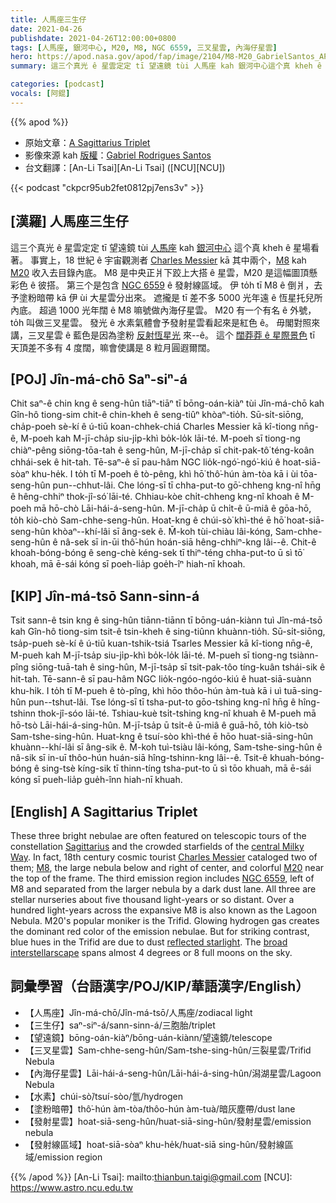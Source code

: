 ```yaml
---
title: 人馬座三生仔
date: 2021-04-26
publishdate: 2021-04-26T12:00:00+0800
tags: [人馬座, 銀河中心, M20, M8, NGC 6559, 三叉星雲, 內海仔星雲]
hero: https://apod.nasa.gov/apod/fap/image/2104/M8-M20_GabrielSantos_APOD1024.jpg
summary: 這三个真光 ê 星雲定定 tī 望遠鏡 tùi 人馬座 kah 銀河中心這个真 kheh ê 星場看著。事實上，18 世紀 ê 宇宙觀測者 Charles Messier kā 其中兩个，M8 kah M20 收入去目錄內底。

categories: [podcast]
vocals: [阿錕]
---
```


{{% apod %}}

- 原始文章：[A Sagittarius Triplet](https://apod.nasa.gov/apod/ap210426.html)
- 影像來源 kah [版權][copyright]：[Gabriel Rodrigues Santos](https://www.astrobin.com/users/grsotnas/)
- 台文翻譯：[An-Li Tsai][An-Li Tsai] ([NCU][NCU])

{{< podcast "ckpcr95ub2fet0812pj7ens3v" >}}

## [漢羅] 人馬座三生仔
這三个真光 ê 星雲定定 tī 望遠鏡 tùi [人馬座][Sagittarius] kah [銀河中心][central Milky Way] 這个真 kheh ê 星場看著。
事實上，18 世紀 ê 宇宙觀測者 [Charles Messier][Charles Messier] kā 其中兩个，[M8][M8] kah [M20][M20] 收入去目錄內底。
M8 是中央正爿下跤上大搭 ê 星雲，M20 是這幅圖頂懸彩色 ê 彼搭。
第三个是包含 [NGC 6559][NGC 6559] ê 發射線區域。
伊 to̍h tī M8 ê 倒爿，去予塗粉暗帶 kā 伊 ùi 大星雲分出來。
遮攏是 tī 差不多 5000 光年遠 ê 恆星托兒所內底。
超過 1000 光年闊 ê M8 嘛號做內海仔星雲。
M20 有一个有名 ê 外號，to̍h 叫做三叉星雲。
發光 ê 水素氣體會予發射星雲看起來是紅色 ê。
毋閣對照來講，三叉星雲 ê 藍色是因為塗粉 [反射恆星光][reflected starlight] 來--ê。
這个 [闊莽莽 ê 星際景色][broad interstellarscape] tī 天頂差不多有 4 度闊，嘛會使講是 8 粒月圓遐爾闊。


## [POJ] Jîn-má-chō Saⁿ-siⁿ-á
Chit saⁿ-ê chin kng ê seng-hûn tiāⁿ-tiāⁿ tī bōng-oán-kiàⁿ tùi Jîn-má-chō kah Gîn-hô tiong-sim chit-ê chin-kheh ê seng-tiûⁿ khòaⁿ-tio̍h.
Sū-si̍t-siōng, cha̍p-poeh sè-kí ê ú-tiū koan-chhek-chiá Charles Messier kā kî-tiong nn̄g-ê, M-poeh kah M-jī-cha̍p siu-ji̍p-khì bo̍k-lo̍k lāi-té.
M-poeh sī tiong-ng chiàⁿ-pêng siōng-tōa-tah ê seng-hûn, M-jī-cha̍p sī chit-pak-tô͘ téng-koân chhái-sek ê hit-tah.
Tē-saⁿ-ê sī pau-hâm NGC lio̍k-ngó͘-ngó͘-kiú ê hoat-siā-sòaⁿ khu-he̍k.
I to̍h tī M-poeh ê tò-pêng, khì hō͘ thô͘-hún àm-tòa kā i ùi tōa-seng-hûn pun--chhut-lâi.
Che lóng-sī tī chha-put-to gō͘-chheng kng-nî hn̄g ê hêng-chhiⁿ thok-jî-só͘ lāi-té.
Chhiau-kòe chi̍t-chheng kng-nî khoah ê M-poeh mā hō-chò Lāi-hái-á-seng-hûn.
M-jī-cha̍p ū chi̍t-ê ū-miâ ê gōa-hō, to̍h kiò-chò Sam-chhe-seng-hûn.
Hoat-kng ê chúi-sò͘ khì-thé ē hō͘ hoat-siā-seng-hûn khòaⁿ--khí-lâi sī âng-sek ê.
M̄-koh tùi-chiàu lâi-kóng, Sam-chhe-seng-hûn ê nâ-sek sī in-ūi thô͘-hún hoán-siā hêng-chhiⁿ-kng lâi--ê.
Chit-ê khoah-bóng-bóng ê seng-chè kéng-sek tī thiⁿ-téng chha-put-to ū sì tō͘ khoah, mā ē-sái kóng sī poeh-lia̍p goe̍h-îⁿ hiah-nī khoah.


## [KIP] Jîn-má-tsō Sann-sinn-á
Tsit sann-ê tsin kng ê sing-hûn tiānn-tiānn tī bōng-uán-kiànn tuì Jîn-má-tsō kah Gîn-hô tiong-sim tsit-ê tsin-kheh ê sing-tiûnn khuànn-tio̍h.
Sū-si̍t-siōng, tsa̍p-pueh sè-kí ê ú-tiū kuan-tshik-tsiá Tsarles Messier kā kî-tiong nn̄g-ê, M-pueh kah M-jī-tsa̍p siu-ji̍p-khì bo̍k-lo̍k lāi-té.
M-pueh sī tiong-ng tsiànn-pîng siōng-tuā-tah ê sing-hûn, M-jī-tsa̍p sī tsit-pak-tôo tíng-kuân tshái-sik ê hit-tah.
Tē-sann-ê sī pau-hâm NGC lio̍k-ngóo-ngóo-kiú ê huat-siā-suànn khu-hi̍k.
I to̍h tī M-pueh ê tò-pîng, khì hōo thôo-hún àm-tuà kā i uì tuā-sing-hûn pun--tshut-lâi.
Tse lóng-sī tī tsha-put-to gōo-tshing kng-nî hn̄g ê hîng-tshinn thok-jî-sóo lāi-té.
Tshiau-kuè tsi̍t-tshing kng-nî khuah ê M-pueh mā hō-tsò Lāi-hái-á-sing-hûn.
M-jī-tsa̍p ū tsi̍t-ê ū-miâ ê guā-hō, to̍h kiò-tsò Sam-tshe-sing-hûn.
Huat-kng ê tsuí-sòo khì-thé ē hōo huat-siā-sing-hûn khuànn--khí-lâi sī âng-sik ê.
M̄-koh tuì-tsiàu lâi-kóng, Sam-tshe-sing-hûn ê nâ-sik sī in-uī thôo-hún huán-siā hîng-tshinn-kng lâi--ê.
Tsit-ê khuah-bóng-bóng ê sing-tsè kíng-sik tī thinn-tíng tsha-put-to ū sì tōo khuah, mā ē-sái kóng sī pueh-lia̍p gue̍h-înn hiah-nī khuah.

## [English] A Sagittarius Triplet

These three bright nebulae are often featured on telescopic tours of the constellation [Sagittarius][Sagittarius] and the crowded starfields of the [central Milky Way][central Milky Way]. In fact, 18th century cosmic tourist [Charles Messier][Charles Messier] cataloged two of them; [M8][M8], the large nebula below and right of center, and colorful [M20][M20] near the top of the frame. The third emission region includes [NGC 6559][NGC 6559], left of M8 and separated from the larger nebula by a dark dust lane. All three are stellar nurseries about five thousand light-years or so distant. Over a hundred light-years across the expansive M8 is also known as the Lagoon Nebula. M20's popular moniker is the Trifid. Glowing hydrogen gas creates the dominant red color of the emission nebulae. But for striking contrast, blue hues in the Trifid are due to dust [reflected starlight][reflected starlight]. The [broad interstellarscape][broad interstellarscape] spans almost 4 degrees or 8 full moons on the sky.

## 詞彙學習（台語漢字/POJ/KIP/華語漢字/English）

- 【人馬座】Jîn-má-chō/Jîn-má-tsō/人馬座/zodiacal light
- 【三生仔】saⁿ-siⁿ-á/sann-sinn-á/三胞胎/triplet
- 【望遠鏡】bōng-oán-kiàⁿ/bōng-uán-kiànn/望遠鏡/telescope
- 【三叉星雲】Sam-chhe-seng-hûn/Sam-tshe-sing-hûn/三裂星雲/Trifid Nebula
- 【內海仔星雲】Lāi-hái-á-seng-hûn/Lāi-hái-á-sing-hûn/潟湖星雲/Lagoon Nebula
- 【水素】chúi-sò͘/tsuí-sòo/氫/hydrogen
- 【塗粉暗帶】thô͘-hún àm-tòa/thôo-hún àm-tuà/暗灰塵帶/dust lane
- 【發射星雲】hoat-siā-seng-hûn/huat-siā-sing-hûn/發射星雲/emission nebula
- 【發射線區域】hoat-siā-sòaⁿ khu-he̍k/huat-siā sing-hûn/發射線區域/emission region



{{% /apod %}}
[An-Li Tsai]: mailto:thianbun.taigi@gmail.com
[NCU]: https://www.astro.ncu.edu.tw

[copyright]: https://apod.nasa.gov/apod/fap/lib/about_apod.html#srapply

[Sagittarius]:http://www.hawastsoc.org/deepsky/sgr/index.html
[central Milky Way]:https://apod.nasa.gov/apod/ap161110.html
[Charles Messier]:https://www.nasa.gov/content/explore-the-night-sky-hubble-s-messier-catalog-bio
[M8]:https://apod.nasa.gov/apod/ap160909.html
[M20]:https://apod.nasa.gov/apod/ap170628.html
[NGC 6559]:https://apod.nasa.gov/apod/ap040629.html
[reflected starlight]:https://apod.nasa.gov/apod/ap011228.html
[broad interstellarscape]:https://www.astrobin.com/6rgy7h/?nc=user
